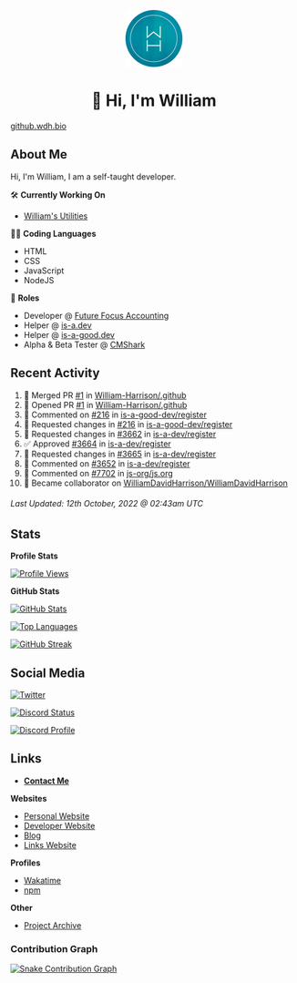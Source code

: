 <p align="center"><a href="https://wakatime.com/@wh"><img src="https://raw.githubusercontent.com/WilliamDavidHarrison/WilliamDavidHarrison/main/assets/logo.png" height="100" width="100"></a></p>

<h1 align="center">👋 Hi, I'm William</h1>

[github.wdh.bio](https://github.wdh.bio)

<h2>About Me</h2>

Hi, I'm William, I am a self-taught developer.

🛠️ **Currently Working On**
- [William's Utilities](https://github.com/williamsutilities/bot)

🧑‍💻 **Coding Languages**
- HTML
- CSS
- JavaScript
- NodeJS

💼 **Roles**
- Developer @ [Future Focus Accounting](https://github.com/futurefocusaccounting)
- Helper @ [is-a.dev](https://github.com/is-a-dev/register)
- Helper @ [is-a-good.dev](https://github.com/is-a-good-dev/register)
- Alpha & Beta Tester @ [CMShark](https://github.com/wclarkey/cmshark)

<h2>Recent Activity</h2>

<!--RECENT_ACTIVITY:start-->
1. 🎉 Merged PR [#1](https://github.com/William-Harrison/.github/pull/1) in [William-Harrison/.github](https://github.com/William-Harrison/.github)
2. 💪 Opened PR [#1](https://github.com/William-Harrison/.github/pull/1) in [William-Harrison/.github](https://github.com/William-Harrison/.github)
3. 💬 Commented on [#216](https://github.com/is-a-good-dev/register/pull/216#discussion_r992884270) in [is-a-good-dev/register](https://github.com/is-a-good-dev/register)
4. 🔴 Requested changes in [#216](https://github.com/is-a-good-dev/register/pull/216#pullrequestreview-1138299153) in [is-a-good-dev/register](https://github.com/is-a-good-dev/register)
5. 🔴 Requested changes in [#3662](https://github.com/is-a-dev/register/pull/3662#pullrequestreview-1138288603) in [is-a-dev/register](https://github.com/is-a-dev/register)
6. ✅ Approved [#3664](https://github.com/is-a-dev/register/pull/3664#pullrequestreview-1138288008) in [is-a-dev/register](https://github.com/is-a-dev/register)
7. 🔴 Requested changes in [#3665](https://github.com/is-a-dev/register/pull/3665#pullrequestreview-1138287473) in [is-a-dev/register](https://github.com/is-a-dev/register)
8. 💬 Commented on [#3652](https://github.com/is-a-dev/register/issues/3652#issuecomment-1275426914) in [is-a-dev/register](https://github.com/is-a-dev/register)
9. 💬 Commented on [#7702](https://github.com/js-org/js.org/pull/7702#issuecomment-1275421589) in [js-org/js.org](https://github.com/js-org/js.org)
10. 🤝 Became collaborator on [WilliamDavidHarrison/WilliamDavidHarrison](https://github.com/WilliamDavidHarrison/WilliamDavidHarrison)
<!--RECENT_ACTIVITY:end-->

<!--RECENT_ACTIVITY:last_update-->
###### Last Updated: 12th October, 2022 @ 02:43am UTC
<!--RECENT_ACTIVITY:last_update_end-->

<h2>Stats</h2>

**Profile Stats**

[![Profile Views](https://komarev.com/ghpvc/?username=williamdavidharrison&color=blue&style=for-the-badge)](https://github.com/williamdavidharrison)

**GitHub Stats**

[![GitHub Stats](https://github-readme-stats.api.williamharrison.dev/api?username=williamdavidharrison&theme=algolia&show_icons=true&border_radius=8&count_private=true&include_all_commits=true)](https://github.com/williamdavidharrison)

[![Top Languages](https://github-readme-stats.api.williamharrison.dev/api/top-langs/?username=williamdavidharrison&theme=algolia&layout=compact&border_radius=8)](https://github.com/williamdavidharrison)

[![GitHub Streak](https://wh-github-readme-streak-stats.herokuapp.com/?user=WilliamDavidHarrison&theme=dark)](https://github.com/williamdavidharrison)

<h2>Social Media</h2>

[![Twitter](https://img.shields.io/twitter/follow/WDHarrison09?color=1DA1F2&logo=twitter&style=for-the-badge)](https://twitter.com/intent/user?screen_name=wdharrison09)

[![Discord Status](https://discord-md-badge.api.williamharrison.dev/api/shield/853158265466257448?theme=discord-inverted)](https://discord.com/users/853158265466257448)

[![Discord Profile](https://lanyard-profile-readme.api.williamharrison.dev/api/853158265466257448)](https://discord.com/users/853158265466257448)

<h2>Links</h2>

- **[Contact Me](https://contact.williamharrison.me)**

**Websites**
- [Personal Website](https://william.net.au)
- [Developer Website](https://williamharrison.dev)
- [Blog](https://www.williamharrison.blog)
- [Links Website](https://williamharrison.me)

**Profiles**
- [Wakatime](https://wakatime.com/@wh)
- [npm](https://www.npmjs.com/~wdharrison09)

**Other**
- [Project Archive](https://archive.williamharrison.dev)


### Contribution Graph
[![Snake Contribution Graph](https://github.com/WilliamDavidHarrison/WilliamDavidHarrison/blob/output/github-contribution-grid-snake.svg)](https://github.com/williamdavidharrison)
